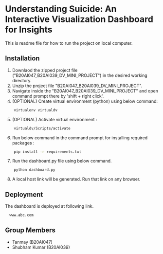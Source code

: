
# Understanding Suicide: An Interactive Visualization Dashboard for Insights

This is readme file for how to run the project on local computer.




## Installation

1. Downlaod the zipped project file ("B20AI047_B20AI039_DV_MINI_PROJECT") in the desired working directory.
2. Unzip the project file "B20AI047_B20AI039_DV_MINI_PROJECT".
3. Navigate inside the "B20AI047_B20AI039_DV_MINI_PROJECT" and open command prompt there by 'shift + right click'.
4. (OPTIONAL) Create virtual environment (python) using below command:
```bash
    virtualenv virtualdv
```
5. (OPTIONAL) Activate virtual environment :
```bash
    virtualdv/Scripts/activate   
```
6. Run below command in the command prompt for installing required packages : 

```bash
    pip install -r requirements.txt
```
7. Run the dashboard.py file using below command.

```bash
    python dashboard.py
```
8. A local host link will be generated. Run that link on any browser.


    
## Deployment

The dashboard is deployed at following link.

```bash
  www.abc.com
```


## Group Members

- Tanmay (B20AI047)
- Shubham Kumar (B20AI039)


